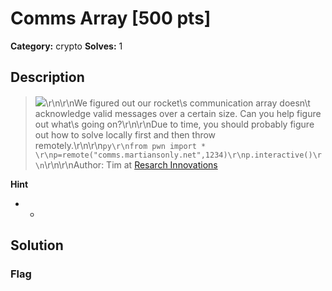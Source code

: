 # Comms Array [500 pts]

**Category:** crypto
**Solves:** 1

## Description
><img src="/files/5f913ae513a05cb84c5959a2f9386e73/comms-array.png"></img>\r\n\r\nWe figured out our rocket\s communication array doesn\t acknowledge valid messages over a certain size. Can you help figure out what\s going on?\r\n\r\nDue to time, you should probably figure out how to solve locally first and then throw remotely.\r\n\r\n```py\r\nfrom pwn import * \r\np=remote("comms.martiansonly.net",1234)\r\np.interactive()\r\n```\r\n\r\nAuthor: Tim at <a href="https://www.researchinnovations.com">Resarch Innovations</a>

**Hint**
* -

## Solution

### Flag


